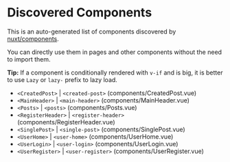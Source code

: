 # Discovered Components

This is an auto-generated list of components discovered by [nuxt/components](https://github.com/nuxt/components).

You can directly use them in pages and other components without the need to import them.

**Tip:** If a component is conditionally rendered with `v-if` and is big, it is better to use `Lazy` or `lazy-` prefix to lazy load.

- `<CreatedPost>` | `<created-post>` (components/CreatedPost.vue)
- `<MainHeader>` | `<main-header>` (components/MainHeader.vue)
- `<Posts>` | `<posts>` (components/Posts.vue)
- `<RegisterHeader>` | `<register-header>` (components/RegisterHeader.vue)
- `<SinglePost>` | `<single-post>` (components/SinglePost.vue)
- `<UserHome>` | `<user-home>` (components/UserHome.vue)
- `<UserLogin>` | `<user-login>` (components/UserLogin.vue)
- `<UserRegister>` | `<user-register>` (components/UserRegister.vue)
